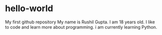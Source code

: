 # hello-world
My first github repository
My name is Rushil Gupta. I am 18 years old.
I like to code and learn more about programming.
i am currently learning Python.
